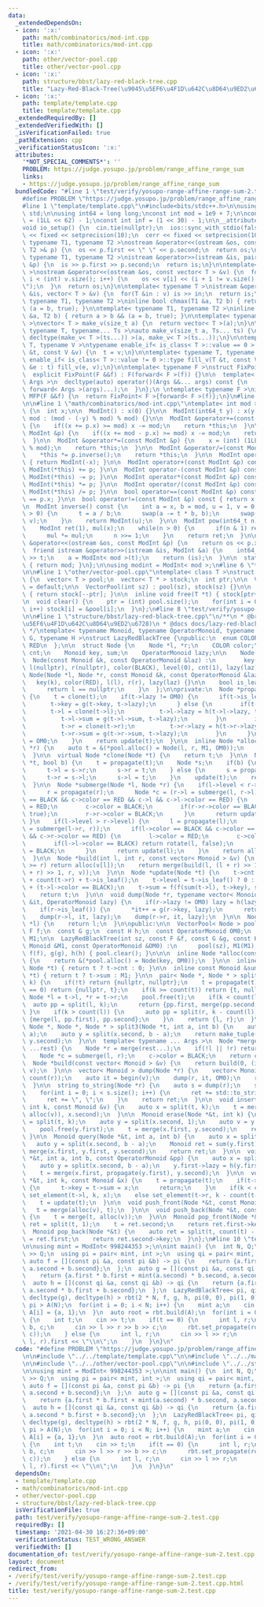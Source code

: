 ```yaml
---
data:
  _extendedDependsOn:
  - icon: ':x:'
    path: math/combinatorics/mod-int.cpp
    title: math/combinatorics/mod-int.cpp
  - icon: ':x:'
    path: other/vector-pool.cpp
    title: other/vector-pool.cpp
  - icon: ':x:'
    path: structure/bbst/lazy-red-black-tree.cpp
    title: "Lazy-Red-Black-Tree(\u9045\u5EF6\u4F1D\u642C\u8D64\u9ED2\u6728)"
  - icon: ':x:'
    path: template/template.cpp
    title: template/template.cpp
  _extendedRequiredBy: []
  _extendedVerifiedWith: []
  _isVerificationFailed: true
  _pathExtension: cpp
  _verificationStatusIcon: ':x:'
  attributes:
    '*NOT_SPECIAL_COMMENTS*': ''
    PROBLEM: https://judge.yosupo.jp/problem/range_affine_range_sum
    links:
    - https://judge.yosupo.jp/problem/range_affine_range_sum
  bundledCode: "#line 1 \"test/verify/yosupo-range-affine-range-sum-2.test.cpp\"\n\
    #define PROBLEM \"https://judge.yosupo.jp/problem/range_affine_range_sum\"\n\n\
    #line 1 \"template/template.cpp\"\n#include<bits/stdc++.h>\n\nusing namespace\
    \ std;\n\nusing int64 = long long;\nconst int mod = 1e9 + 7;\n\nconst int64 infll\
    \ = (1LL << 62) - 1;\nconst int inf = (1 << 30) - 1;\n\n__attribute__((constructor))\n\
    void io_setup() {\n  cin.tie(nullptr);\n  ios::sync_with_stdio(false);\n  cout\
    \ << fixed << setprecision(10);\n  cerr << fixed << setprecision(10);\n}\n\ntemplate<\
    \ typename T1, typename T2 >\nostream &operator<<(ostream &os, const pair< T1,\
    \ T2 >& p) {\n  os << p.first << \" \" << p.second;\n  return os;\n}\n\ntemplate<\
    \ typename T1, typename T2 >\nistream &operator>>(istream &is, pair< T1, T2 >\
    \ &p) {\n  is >> p.first >> p.second;\n  return is;\n}\n\ntemplate< typename T\
    \ >\nostream &operator<<(ostream &os, const vector< T > &v) {\n  for(int i = 0;\
    \ i < (int) v.size(); i++) {\n    os << v[i] << (i + 1 != v.size() ? \" \" : \"\
    \");\n  }\n  return os;\n}\n\ntemplate< typename T >\nistream &operator>>(istream\
    \ &is, vector< T > &v) {\n  for(T &in : v) is >> in;\n  return is;\n}\n\ntemplate<\
    \ typename T1, typename T2 >\ninline bool chmax(T1 &a, T2 b) { return a < b &&\
    \ (a = b, true); }\n\ntemplate< typename T1, typename T2 >\ninline bool chmin(T1\
    \ &a, T2 b) { return a > b && (a = b, true); }\n\ntemplate< typename T = int64\
    \ >\nvector< T > make_v(size_t a) {\n  return vector< T >(a);\n}\n\ntemplate<\
    \ typename T, typename... Ts >\nauto make_v(size_t a, Ts... ts) {\n  return vector<\
    \ decltype(make_v< T >(ts...)) >(a, make_v< T >(ts...));\n}\n\ntemplate< typename\
    \ T, typename V >\ntypename enable_if< is_class< T >::value == 0 >::type fill_v(T\
    \ &t, const V &v) {\n  t = v;\n}\n\ntemplate< typename T, typename V >\ntypename\
    \ enable_if< is_class< T >::value != 0 >::type fill_v(T &t, const V &v) {\n  for(auto\
    \ &e : t) fill_v(e, v);\n}\n\ntemplate< typename F >\nstruct FixPoint : F {\n\
    \  explicit FixPoint(F &&f) : F(forward< F >(f)) {}\n\n  template< typename...\
    \ Args >\n  decltype(auto) operator()(Args &&... args) const {\n    return F::operator()(*this,\
    \ forward< Args >(args)...);\n  }\n};\n \ntemplate< typename F >\ninline decltype(auto)\
    \ MFP(F &&f) {\n  return FixPoint< F >{forward< F >(f)};\n}\n#line 4 \"test/verify/yosupo-range-affine-range-sum-2.test.cpp\"\
    \n\n#line 1 \"math/combinatorics/mod-int.cpp\"\ntemplate< int mod >\nstruct ModInt\
    \ {\n  int x;\n\n  ModInt() : x(0) {}\n\n  ModInt(int64_t y) : x(y >= 0 ? y %\
    \ mod : (mod - (-y) % mod) % mod) {}\n\n  ModInt &operator+=(const ModInt &p)\
    \ {\n    if((x += p.x) >= mod) x -= mod;\n    return *this;\n  }\n\n  ModInt &operator-=(const\
    \ ModInt &p) {\n    if((x += mod - p.x) >= mod) x -= mod;\n    return *this;\n\
    \  }\n\n  ModInt &operator*=(const ModInt &p) {\n    x = (int) (1LL * x * p.x\
    \ % mod);\n    return *this;\n  }\n\n  ModInt &operator/=(const ModInt &p) {\n\
    \    *this *= p.inverse();\n    return *this;\n  }\n\n  ModInt operator-() const\
    \ { return ModInt(-x); }\n\n  ModInt operator+(const ModInt &p) const { return\
    \ ModInt(*this) += p; }\n\n  ModInt operator-(const ModInt &p) const { return\
    \ ModInt(*this) -= p; }\n\n  ModInt operator*(const ModInt &p) const { return\
    \ ModInt(*this) *= p; }\n\n  ModInt operator/(const ModInt &p) const { return\
    \ ModInt(*this) /= p; }\n\n  bool operator==(const ModInt &p) const { return x\
    \ == p.x; }\n\n  bool operator!=(const ModInt &p) const { return x != p.x; }\n\
    \n  ModInt inverse() const {\n    int a = x, b = mod, u = 1, v = 0, t;\n    while(b\
    \ > 0) {\n      t = a / b;\n      swap(a -= t * b, b);\n      swap(u -= t * v,\
    \ v);\n    }\n    return ModInt(u);\n  }\n\n  ModInt pow(int64_t n) const {\n\
    \    ModInt ret(1), mul(x);\n    while(n > 0) {\n      if(n & 1) ret *= mul;\n\
    \      mul *= mul;\n      n >>= 1;\n    }\n    return ret;\n  }\n\n  friend ostream\
    \ &operator<<(ostream &os, const ModInt &p) {\n    return os << p.x;\n  }\n\n\
    \  friend istream &operator>>(istream &is, ModInt &a) {\n    int64_t t;\n    is\
    \ >> t;\n    a = ModInt< mod >(t);\n    return (is);\n  }\n\n  static int get_mod()\
    \ { return mod; }\n};\n\nusing modint = ModInt< mod >;\n#line 6 \"test/verify/yosupo-range-affine-range-sum-2.test.cpp\"\
    \n\n#line 1 \"other/vector-pool.cpp\"\ntemplate< class T >\nstruct VectorPool\
    \ {\n  vector< T > pool;\n  vector< T * > stock;\n  int ptr;\n\n  VectorPool()\
    \ = default;\n\n  VectorPool(int sz) : pool(sz), stock(sz) {}\n\n  inline T *alloc()\
    \ { return stock[--ptr]; }\n\n  inline void free(T *t) { stock[ptr++] = t; }\n\
    \n  void clear() {\n    ptr = (int) pool.size();\n    for(int i = 0; i < pool.size();\
    \ i++) stock[i] = &pool[i];\n  }\n};\n#line 8 \"test/verify/yosupo-range-affine-range-sum-2.test.cpp\"\
    \n\n#line 1 \"structure/bbst/lazy-red-black-tree.cpp\"\n/**\n * @brief Lazy-Red-Black-Tree(\u9045\
    \u5EF6\u4F1D\u642C\u8D64\u9ED2\u6728)\n * @docs docs/lazy-red-black-tree.md\n\
    \ */\ntemplate< typename Monoid, typename OperatorMonoid, typename F, typename\
    \ G, typename H >\nstruct LazyRedBlackTree {\npublic:\n  enum COLOR {\n    BLACK,\
    \ RED\n  };\n\n  struct Node {\n    Node *l, *r;\n    COLOR color;\n    int level,\
    \ cnt;\n    Monoid key, sum;\n    OperatorMonoid lazy;\n\n    Node() {}\n\n  \
    \  Node(const Monoid &k, const OperatorMonoid &laz) :\n        key(k), sum(k),\
    \ l(nullptr), r(nullptr), color(BLACK), level(0), cnt(1), lazy(laz) {}\n\n   \
    \ Node(Node *l, Node *r, const Monoid &k, const OperatorMonoid &laz) :\n     \
    \   key(k), color(RED), l(l), r(r), lazy(laz) {}\n\n    bool is_leaf() const {\n\
    \      return l == nullptr;\n    }\n  };\n\nprivate:\n  Node *propagate(Node *t)\
    \ {\n    t = clone(t);\n    if(t->lazy != OM0) {\n      if(t->is_leaf()) {\n \
    \       t->key = g(t->key, t->lazy);\n      } else {\n        if(t->l) {\n   \
    \       t->l = clone(t->l);\n          t->l->lazy = h(t->l->lazy, t->lazy);\n\
    \          t->l->sum = g(t->l->sum, t->lazy);\n        }\n        if(t->r) {\n\
    \          t->r = clone(t->r);\n          t->r->lazy = h(t->r->lazy, t->lazy);\n\
    \          t->r->sum = g(t->r->sum, t->lazy);\n        }\n      }\n      t->lazy\
    \ = OM0;\n    }\n    return update(t);\n  }\n\n  inline Node *alloc(Node *l, Node\
    \ *r) {\n    auto t = &(*pool.alloc() = Node(l, r, M1, OM0));\n    return update(t);\n\
    \  }\n\n  virtual Node *clone(Node *t) {\n    return t;\n  }\n\n  Node *rotate(Node\
    \ *t, bool b) {\n    t = propagate(t);\n    Node *s;\n    if(b) {\n      s = propagate(t->l);\n\
    \      t->l = s->r;\n      s->r = t;\n    } else {\n      s = propagate(t->r);\n\
    \      t->r = s->l;\n      s->l = t;\n    }\n    update(t);\n    return update(s);\n\
    \  }\n\n  Node *submerge(Node *l, Node *r) {\n    if(l->level < r->level) {\n\
    \      r = propagate(r);\n      Node *c = (r->l = submerge(l, r->l));\n      if(r->color\
    \ == BLACK && c->color == RED && c->l && c->l->color == RED) {\n        r->color\
    \ = RED;\n        c->color = BLACK;\n        if(r->r->color == BLACK) return rotate(r,\
    \ true);\n        r->r->color = BLACK;\n      }\n      return update(r);\n   \
    \ }\n    if(l->level > r->level) {\n      l = propagate(l);\n      Node *c = (l->r\
    \ = submerge(l->r, r));\n      if(l->color == BLACK && c->color == RED && c->r\
    \ && c->r->color == RED) {\n        l->color = RED;\n        c->color = BLACK;\n\
    \        if(l->l->color == BLACK) return rotate(l, false);\n        l->l->color\
    \ = BLACK;\n      }\n      return update(l);\n    }\n    return alloc(l, r);\n\
    \  }\n\n  Node *build(int l, int r, const vector< Monoid > &v) {\n    if(l + 1\
    \ >= r) return alloc(v[l]);\n    return merge(build(l, (l + r) >> 1, v), build((l\
    \ + r) >> 1, r, v));\n  }\n\n  Node *update(Node *t) {\n    t->cnt = count(t->l)\
    \ + count(t->r) + t->is_leaf();\n    t->level = t->is_leaf() ? 0 : t->l->level\
    \ + (t->l->color == BLACK);\n    t->sum = f(f(sum(t->l), t->key), sum(t->r));\n\
    \    return t;\n  }\n\n  void dump(Node *r, typename vector< Monoid >::iterator\
    \ &it, OperatorMonoid lazy) {\n    if(r->lazy != OM0) lazy = h(lazy, r->lazy);\n\
    \    if(r->is_leaf()) {\n      *it++ = g(r->key, lazy);\n      return;\n    }\n\
    \    dump(r->l, it, lazy);\n    dump(r->r, it, lazy);\n  }\n\n  Node *merge(Node\
    \ *l) {\n    return l;\n  }\n\npublic:\n\n  VectorPool< Node > pool;\n  const\
    \ F f;\n  const G g;\n  const H h;\n  const OperatorMonoid OM0;\n  const Monoid\
    \ M1;\n\n  LazyRedBlackTree(int sz, const F &f, const G &g, const H &h, const\
    \ Monoid &M1, const OperatorMonoid &OM0) :\n      pool(sz), M1(M1), OM0(OM0),\
    \ f(f), g(g), h(h) { pool.clear(); }\n\n\n  inline Node *alloc(const Monoid &key)\
    \ {\n    return &(*pool.alloc() = Node(key, OM0));\n  }\n\n  inline int count(const\
    \ Node *t) { return t ? t->cnt : 0; }\n\n  inline const Monoid &sum(const Node\
    \ *t) { return t ? t->sum : M1; }\n\n  pair< Node *, Node * > split(Node *t, int\
    \ k) {\n    if(!t) return {nullptr, nullptr};\n    t = propagate(t);\n    if(k\
    \ == 0) return {nullptr, t};\n    if(k >= count(t)) return {t, nullptr};\n   \
    \ Node *l = t->l, *r = t->r;\n    pool.free(t);\n    if(k < count(l)) {\n    \
    \  auto pp = split(l, k);\n      return {pp.first, merge(pp.second, r)};\n   \
    \ }\n    if(k > count(l)) {\n      auto pp = split(r, k - count(l));\n      return\
    \ {merge(l, pp.first), pp.second};\n    }\n    return {l, r};\n  }\n\n  tuple<\
    \ Node *, Node *, Node * > split3(Node *t, int a, int b) {\n    auto x = split(t,\
    \ a);\n    auto y = split(x.second, b - a);\n    return make_tuple(x.first, y.first,\
    \ y.second);\n  }\n\n  template< typename ... Args >\n  Node *merge(Node *l, Args\
    \ ...rest) {\n    Node *r = merge(rest...);\n    if(!l || !r) return l ? l : r;\n\
    \    Node *c = submerge(l, r);\n    c->color = BLACK;\n    return c;\n  }\n\n\
    \  Node *build(const vector< Monoid > &v) {\n    return build(0, (int) v.size(),\
    \ v);\n  }\n\n  vector< Monoid > dump(Node *r) {\n    vector< Monoid > v((size_t)\
    \ count(r));\n    auto it = begin(v);\n    dump(r, it, OM0);\n    return v;\n\
    \  }\n\n  string to_string(Node *r) {\n    auto s = dump(r);\n    string ret;\n\
    \    for(int i = 0; i < s.size(); i++) {\n      ret += std::to_string(s[i]);\n\
    \      ret += \", \";\n    }\n    return ret;\n  }\n\n  void insert(Node *&t,\
    \ int k, const Monoid &v) {\n    auto x = split(t, k);\n    t = merge(merge(x.first,\
    \ alloc(v)), x.second);\n  }\n\n  Monoid erase(Node *&t, int k) {\n    auto x\
    \ = split(t, k);\n    auto y = split(x.second, 1);\n    auto v = y.first->key;\n\
    \    pool.free(y.first);\n    t = merge(x.first, y.second);\n    return v;\n \
    \ }\n\n  Monoid query(Node *&t, int a, int b) {\n    auto x = split(t, a);\n \
    \   auto y = split(x.second, b - a);\n    Monoid ret = sum(y.first);\n    t =\
    \ merge(x.first, y.first, y.second);\n    return ret;\n  }\n\n  void set_propagate(Node\
    \ *&t, int a, int b, const OperatorMonoid &pp) {\n    auto x = split(t, a);\n\
    \    auto y = split(x.second, b - a);\n    y.first->lazy = h(y.first->lazy, pp);\n\
    \    t = merge(x.first, propagate(y.first), y.second);\n  }\n\n  void set_element(Node\
    \ *&t, int k, const Monoid &x) {\n    t = propagate(t);\n    if(t->is_leaf())\
    \ {\n      t->key = t->sum = x;\n      return;\n    }\n    if(k < count(t->l))\
    \ set_element(t->l, k, x);\n    else set_element(t->r, k - count(t->l), x);\n\
    \    t = update(t);\n  }\n\n  void push_front(Node *&t, const Monoid &v) {\n \
    \   t = merge(alloc(v), t);\n  }\n\n  void push_back(Node *&t, const Monoid &v)\
    \ {\n    t = merge(t, alloc(v));\n  }\n\n  Monoid pop_front(Node *&t) {\n    auto\
    \ ret = split(t, 1);\n    t = ret.second;\n    return ret.first->key;\n  }\n\n\
    \  Monoid pop_back(Node *&t) {\n    auto ret = split(t, count(t) - 1);\n    t\
    \ = ret.first;\n    return ret.second->key;\n  }\n};\n#line 10 \"test/verify/yosupo-range-affine-range-sum-2.test.cpp\"\
    \n\nusing mint = ModInt< 998244353 >;\n\nint main() {\n  int N, Q;\n  cin >> N\
    \ >> Q;\n  using pi = pair< mint, int >;\n  using qi = pair< mint, mint >;\n \
    \ auto f = [](const pi &a, const pi &b) -> pi {\n    return {a.first + b.first,\
    \ a.second + b.second};\n  };\n  auto g = [](const pi &a, const qi &b) -> pi {\n\
    \    return {a.first * b.first + mint(a.second) * b.second, a.second};\n  };\n\
    \  auto h = [](const qi &a, const qi &b) -> qi {\n    return {a.first * b.first,\
    \ a.second * b.first + b.second};\n  };\n  LazyRedBlackTree< pi, qi, decltype(f),\
    \ decltype(g), decltype(h) > rbt(2 * N, f, g, h, pi(0, 0), pi(1, 0));\n  vector<\
    \ pi > A(N);\n  for(int i = 0; i < N; i++) {\n    mint a;\n    cin >> a;\n   \
    \ A[i] = {a, 1};\n  }\n  auto root = rbt.build(A);\n  for(int i = 0; i < Q; i++)\
    \ {\n    int t;\n    cin >> t;\n    if(t == 0) {\n      int l, r;\n      mint\
    \ b, c;\n      cin >> l >> r >> b >> c;\n      rbt.set_propagate(root, l, r, qi(b,\
    \ c));\n    } else {\n      int l, r;\n      cin >> l >> r;\n      cout << rbt.query(root,\
    \ l, r).first << \"\\n\";\n    }\n  }\n}\n"
  code: "#define PROBLEM \"https://judge.yosupo.jp/problem/range_affine_range_sum\"\
    \n\n#include \"../../template/template.cpp\"\n\n#include \"../../math/combinatorics/mod-int.cpp\"\
    \n\n#include \"../../other/vector-pool.cpp\"\n\n#include \"../../structure/bbst/lazy-red-black-tree.cpp\"\
    \n\nusing mint = ModInt< 998244353 >;\n\nint main() {\n  int N, Q;\n  cin >> N\
    \ >> Q;\n  using pi = pair< mint, int >;\n  using qi = pair< mint, mint >;\n \
    \ auto f = [](const pi &a, const pi &b) -> pi {\n    return {a.first + b.first,\
    \ a.second + b.second};\n  };\n  auto g = [](const pi &a, const qi &b) -> pi {\n\
    \    return {a.first * b.first + mint(a.second) * b.second, a.second};\n  };\n\
    \  auto h = [](const qi &a, const qi &b) -> qi {\n    return {a.first * b.first,\
    \ a.second * b.first + b.second};\n  };\n  LazyRedBlackTree< pi, qi, decltype(f),\
    \ decltype(g), decltype(h) > rbt(2 * N, f, g, h, pi(0, 0), pi(1, 0));\n  vector<\
    \ pi > A(N);\n  for(int i = 0; i < N; i++) {\n    mint a;\n    cin >> a;\n   \
    \ A[i] = {a, 1};\n  }\n  auto root = rbt.build(A);\n  for(int i = 0; i < Q; i++)\
    \ {\n    int t;\n    cin >> t;\n    if(t == 0) {\n      int l, r;\n      mint\
    \ b, c;\n      cin >> l >> r >> b >> c;\n      rbt.set_propagate(root, l, r, qi(b,\
    \ c));\n    } else {\n      int l, r;\n      cin >> l >> r;\n      cout << rbt.query(root,\
    \ l, r).first << \"\\n\";\n    }\n  }\n}\n"
  dependsOn:
  - template/template.cpp
  - math/combinatorics/mod-int.cpp
  - other/vector-pool.cpp
  - structure/bbst/lazy-red-black-tree.cpp
  isVerificationFile: true
  path: test/verify/yosupo-range-affine-range-sum-2.test.cpp
  requiredBy: []
  timestamp: '2021-04-30 16:27:36+09:00'
  verificationStatus: TEST_WRONG_ANSWER
  verifiedWith: []
documentation_of: test/verify/yosupo-range-affine-range-sum-2.test.cpp
layout: document
redirect_from:
- /verify/test/verify/yosupo-range-affine-range-sum-2.test.cpp
- /verify/test/verify/yosupo-range-affine-range-sum-2.test.cpp.html
title: test/verify/yosupo-range-affine-range-sum-2.test.cpp
---
```

